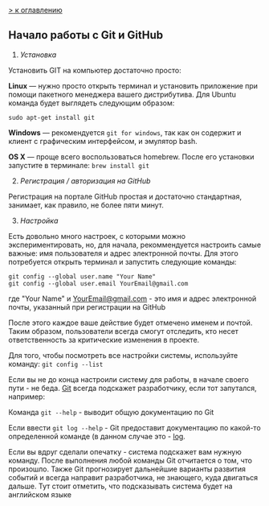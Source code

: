 [> к оглавлению](./readme.md)

## **Начало работы с Git и GitHub**

1. *Установка*

Установить GIT на компьютер достаточно просто:

**Linux** — нужно просто открыть терминал и установить приложение при помощи пакетного менеджера вашего дистрибутива. Для Ubuntu команда будет выглядеть следующим образом:

`
sudo apt-get install git
`

**Windows** — рекомендуется `git for windows`, так как он содержит и клиент с графическим интерфейсом, и эмулятор bash.

**OS X** — проще всего воспользоваться homebrew. После его установки запустите в терминале:
`
brew install git
`

2. *Регистрация / авторизация на GitHub*

Регистрация на портале GitHub простая и достаточно стандартная, занимает, как правило, не более пяти минут.

3. *Настройка*

Есть довольно много настроек, с которыми можно экспериментировать, но, для начала, рекоммендуется настроить самые важные: имя пользователя и адрес электронной почты. Для этого потребуется открыть терминал и запустить следующие команды:

~~~
git config --global user.name "Your Name"
git config --global user.email YourEmail@gmail.com
~~~

где "Your Name" и YourEmail@gmail.com - это имя и адрес электронной почты, указанный при регистрации на GitHub

После этого каждое ваше действие будет отмечено именем и почтой. Таким образом, пользователи всегда смогут отследить, кто несет ответственность за критические изменения в проекте.

Для того, чтобы посмотреть все настройки системы, используйте команду:
`
git config --list
`

Если вы не до конца настроили систему для работы, в начале своего пути - не беда. [Git](./readme.md "подробнее") всегда подскажет разработчику, если тот запутался, например:

Команда `git --help` - выводит общую документацию по Git

Если ввести `git log --help` - Git предоставит документацию по какой-то определенной команде (в данном случае это - [log](./log.md "подробнее").


Если вы вдруг сделали опечатку - система подскажет вам нужную команду.
После выполнения любой команды Git отчитается о том, что произошло.
Также Git прогнозирует дальнейшие варианты развития событий и всегда направит разработчика, не знающего, куда двигаться дальше. Тут стоит отметить, что подсказывать система будет на английском языке